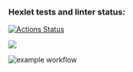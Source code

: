 ### Hexlet tests and linter status:
[![Actions Status](https://github.com/Taurinz359/php-project-lvl2/workflows/hexlet-check/badge.svg)](https://github.com/Taurinz359/php-project-lvl2/actions)

<a href="https://codeclimate.com/github/Taurinz359/php-project-lvl2/maintainability"><img src="https://api.codeclimate.com/v1/badges/adfe4171427157cc5fed/maintainability" /></a>


![example workflow](https://github.com/github/docs/actions/workflows/test.yml/badge.svg)
